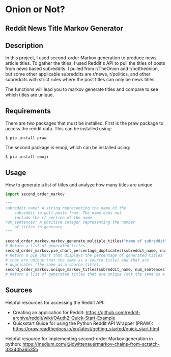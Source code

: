 # Onion or Not?
## Reddit News Title Markov Generator

## Description
In this project, I used second-order Markov generation to produce news article titles. To gather the titles, I used Reddit's API to pull the titles of posts from news based subreddits. I pulled from r/TheOnion and r/nottheonion, but some other applicable subreddits are r/news, r/politics, and other subreddits with strict rules where the post titles can only be news titles.

The functions will lead you to markov generate titles and compare to see which titles are unique.

## Requirements

There are two packages that must be installed.
First is the praw package to access the reddit data. This can be installed using:
```
$ pip install praw
```
The second package is emoji, which can be installed using:
```
$ pip install emoji
```

## Usage
How to generate a list of titles and analyze how many titles are unique.
```python
import second_order_markov

"""
subreddit_name: A string representing the name of the
    subreddit to pull posts from. The name does not
    include the r/ section of the name.
num_sentences: A positive integer representing the number
    of titles to generate.
"""

second_order_markov.markov_generate_multiple_titles("name of subreddit", num_sentences)
# Return a list of generated titles.
second_order_markov.pie_chart_percentage_duplicates(subreddit_name, num_sentences)
# Return a pie chart that displays the percentage of generated titles
# that are unique (not the same as a source title) and that are
# duplicates (the same as a source title).
second_order_markov.unique_markov_titles(subreddit_name, num_sentences)
# Return a list of generated titles that are unique (not the same as a source title).
```
## Sources
Helpful resources for accessing the Reddit API:
- Creating an application for Reddit: https://github.com/reddit-archive/reddit/wiki/OAuth2-Quick-Start-Example
- Quickstart Guide for using the Python Reddit API Wrapper (PRAW): https://praw.readthedocs.io/en/latest/getting_started/quick_start.html

Helpful resource for implementing second-order Markov generation in python: https://medium.com/@jdwittenauermarkov-chains-from-scratch-33340ba6535b
